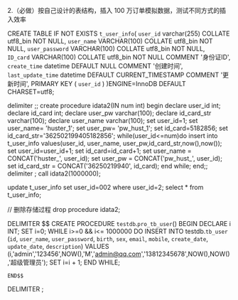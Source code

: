 2.（必做）按自己设计的表结构，插入 100 万订单模拟数据，测试不同方式的插入效率

CREATE TABLE IF NOT EXISTS `t_user_info`(
   `user_id` varchar(255) COLLATE utf8_bin NOT NULL,
   `user_name` VARCHAR(100) COLLATE utf8_bin NOT NULL,
   `user_password` VARCHAR(100) COLLATE utf8_bin NOT NULL,  
   `ID_card` VARCHAR(100) COLLATE utf8_bin NOT NULL COMMENT '身份证ID',  
   `create_time` datetime DEFAULT NULL COMMENT '创建时间',   
   `last_update_time` datetime DEFAULT CURRENT_TIMESTAMP COMMENT '更新时间',
   PRIMARY KEY ( `user_id` )
)ENGINE=InnoDB DEFAULT CHARSET=utf8;

delimiter ;;
create procedure idata2(IN num int)
begin
  declare user_id int;
  declare id_card int;
  declare user_pw varchar(100);
  declare id_card_str varchar(100);
  declare user_name varchar(100);
  set user_id=1;
  set user_name= 'huster_1';
  set user_pw= 'pw_hust_1';
  set id_card=5182856;
  set id_card_str='362502199405182856';
  while(user_id<=num)do
    insert into t_user_info values(user_id, user_name, user_pw,id_card_str,now(),now());
    set user_id=user_id+1;
	set id_card=id_card+1;
	set user_name = CONCAT('huster_', user_id);
	set user_pw = CONCAT('pw_hust_', user_id);
	set id_card_str = CONCAT('36250219940', id_card);
  end while;
end;;
delimiter ;
call idata2(1000000);

update t_user_info set user_id=002 where user_id=2;
select * from t_user_info;

// 删除存储过程
drop procedure idata2;



DELIMITER $$
CREATE
 PROCEDURE `testdb`.`pro_tb_user`()
    BEGIN
     DECLARE i INT;
     SET i=0;
     WHILE  i>=0 && i<= 1000000 DO
           INSERT INTO testdb.`tb_user`
                   (`id`, `user_name`, `user_password`, `birth`, `sex`, `email`, `mobile`, `create_date`, `update_date`, `description`) VALUES
                   (i,'admin','123456',NOW(),'M','admin@qq.com','13812345678',NOW(),NOW(),'超级管理员');
           SET i=i + 1;
     END WHILE;
     
    END$$
DELIMITER ;